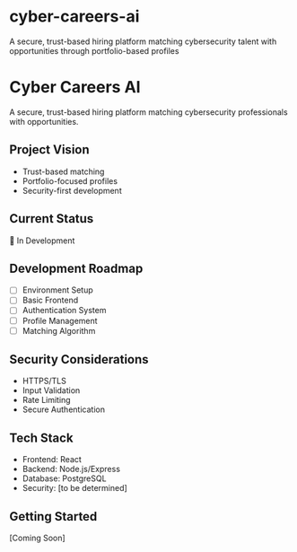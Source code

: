 # cyber-careers-ai
A secure, trust-based hiring platform matching cybersecurity talent with opportunities through portfolio-based profiles
# Cyber Careers AI

A secure, trust-based hiring platform matching cybersecurity professionals with opportunities.

## Project Vision
- Trust-based matching
- Portfolio-focused profiles
- Security-first development

## Current Status
🚧 In Development

## Development Roadmap
- [ ] Environment Setup
- [ ] Basic Frontend
- [ ] Authentication System
- [ ] Profile Management
- [ ] Matching Algorithm

## Security Considerations
- HTTPS/TLS
- Input Validation
- Rate Limiting
- Secure Authentication

## Tech Stack
- Frontend: React
- Backend: Node.js/Express
- Database: PostgreSQL
- Security: [to be determined]

## Getting Started
[Coming Soon]
